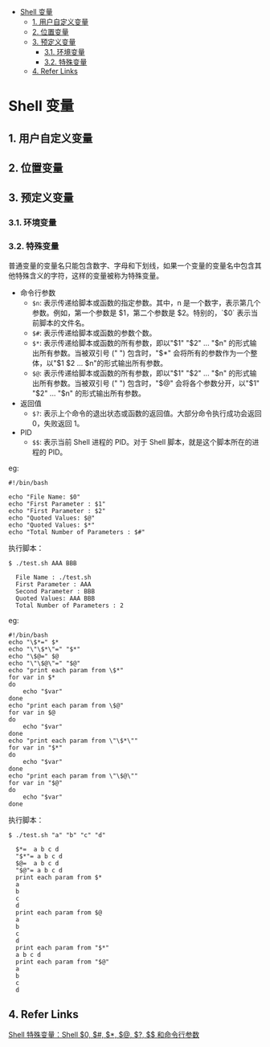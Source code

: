 - [Shell 变量](#shell-变量)
  - [1. 用户自定义变量](#1-用户自定义变量)
  - [2. 位置变量](#2-位置变量)
  - [3. 预定义变量](#3-预定义变量)
    - [3.1. 环境变量](#31-环境变量)
    - [3.2. 特殊变量](#32-特殊变量)
  - [4. Refer Links](#4-refer-links)

# Shell 变量

## 1. 用户自定义变量

## 2. 位置变量

## 3. 预定义变量

### 3.1. 环境变量

### 3.2. 特殊变量

普通变量的变量名只能包含数字、字母和下划线，如果一个变量的变量名中包含其他特殊含义的字符，这样的变量被称为特殊变量。

- 命令行参数
  - `$n`: 表示传递给脚本或函数的指定参数。其中，n 是一个数字，表示第几个参数。例如，第一个参数是 $1，第二个参数是 $2。特别的，`$0` 表示当前脚本的文件名。
  - `$#`: 表示传递给脚本或函数的参数个数。
  - `$*`: 表示传递给脚本或函数的所有参数，即以"$1" "$2" ... "$n" 的形式输出所有参数。当被双引号 (" ") 包含时，"$*" 会将所有的参数作为一个整体，以"$1 $2 ... $n"的形式输出所有参数。
  - `$@`: 表示传递给脚本或函数的所有参数，即以"$1" "$2" ... "$n" 的形式输出所有参数。当被双引号 (" ") 包含时，"$@" 会将各个参数分开，以"$1" "$2" ... "$n" 的形式输出所有参数。
- 返回值
  - `$?`: 表示上个命令的退出状态或函数的返回值。大部分命令执行成功会返回 0，失败返回 1。
- PID
  - `$$`: 表示当前 Shell 进程的 PID。对于 Shell 脚本，就是这个脚本所在的进程的 PID。

eg:
```shell
#!/bin/bash

echo "File Name: $0"
echo "First Parameter : $1"
echo "First Parameter : $2"
echo "Quoted Values: $@"
echo "Quoted Values: $*"
echo "Total Number of Parameters : $#"
```
执行脚本：
```
$ ./test.sh AAA BBB

  File Name : ./test.sh
  First Parameter : AAA
  Second Parameter : BBB
  Quoted Values: AAA BBB
  Total Number of Parameters : 2
```

eg:
```shell
#!/bin/bash
echo "\$*=" $*
echo "\"\$*\"=" "$*"
echo "\$@=" $@
echo "\"\$@\"=" "$@"
echo "print each param from \$*"
for var in $*
do
    echo "$var"
done
echo "print each param from \$@"
for var in $@
do
    echo "$var"
done
echo "print each param from \"\$*\""
for var in "$*"
do
    echo "$var"
done
echo "print each param from \"\$@\""
for var in "$@"
do
    echo "$var"
done
```
执行脚本：
```
$ ./test.sh "a" "b" "c" "d"

  $*=  a b c d
  "$*"= a b c d
  $@=  a b c d
  "$@"= a b c d
  print each param from $*
  a
  b
  c
  d
  print each param from $@
  a
  b
  c
  d
  print each param from "$*"
  a b c d
  print each param from "$@"
  a
  b
  c
  d
```

## 4. Refer Links

[Shell 特殊变量：Shell $0, $#, $*, $@, $?, $$ 和命令行参数](http://c.biancheng.net/cpp/view/2739.html)
